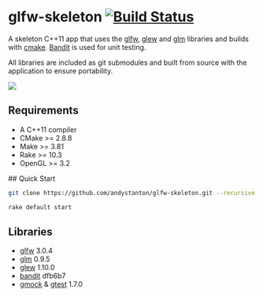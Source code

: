 # glfw-skeleton [![Build Status](https://travis-ci.org/andystanton/glfw-skeleton.png?branch=master)](https://travis-ci.org/andystanton/glfw-skeleton)

A skeleton C++11 app that uses the [glfw](http://www.glfw.org), [glew](http://glew.sourceforge.net/) and [glm](http://glm.g-truc.net/) libraries and builds with [cmake](http://www.cmake.org/). [Bandit](http://banditcpp.org/) is used for unit testing.

All libraries are included as git submodules and built from source with the application to ensure portability.

![](http://andystanton.github.io/glfw-skeleton/images/content/3.0/glfw-skeleton.png)

## Requirements

* A C++11 compiler
* CMake >= 2.8.8
* Make >= 3.81
* Rake >= 10.3
* OpenGL >= 3.2

## Quick Start

```sh
git clone https://github.com/andystanton/glfw-skeleton.git --recursive && cd glfw-skeleton

rake default start
```

## Libraries

* [glfw](http://www.glfw.org/) 3.0.4
* [glm](http://glm.g-truc.net/) 0.9.5
* [glew](http://glew.sourceforge.net/) 1.10.0
* [bandit](http://banditcpp.org/) dfb6b7
* [gmock](https://code.google.com/p/googlemock/) & [gtest](https://code.google.com/p/googletest/) 1.7.0

